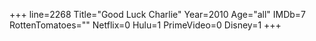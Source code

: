 +++
line=2268
Title="Good Luck Charlie"
Year=2010
Age="all"
IMDb=7
RottenTomatoes=""
Netflix=0
Hulu=1
PrimeVideo=0
Disney=1
+++

